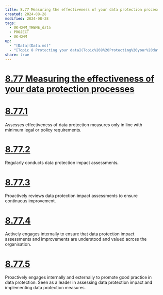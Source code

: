 ```yaml
---
title: 8.77 Measuring the effectiveness of your data protection processes
created: 2024-08-28
modified: 2024-08-28
tags:
  - UK-DMM_THEME_data
  - PROJECT
  - UK-DMM
up:
  - "[Data](Data.md)"
  - "[Topic 8 Protecting your data](Topic%208%20Protecting%20your%20data.md)"
share: true
---
```

# [8.77 Measuring the effectiveness of your data protection processes](8.77%20Measuring%20the%20effectiveness%20of%20your%20data%20protection%20processes.md)
# [8.77.1](8.77.1.md)

Assesses effectiveness of data protection measures only in line with minimum legal or policy requirements.

# [8.77.2](8.77.2.md)

Regularly conducts data protection impact assessments.

# [8.77.3](8.77.3.md)

Proactively reviews data protection impact assessments to ensure continuous improvement.

# [8.77.4](8.77.4.md)

Actively engages internally to ensure that data protection impact assessments and improvements are understood and valued across the organisation.

# [8.77.5](8.77.5.md)

Proactively engages internally and externally to promote good practice in data protection. Seen as a leader in assessing data protection impact and implementing data protection measures.
